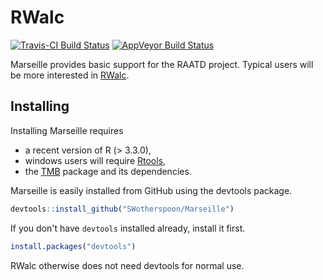 # RWalc

[![Travis-CI Build Status](https://travis-ci.org/SWotherspoon/Marseille.svg?branch=master)](https://travis-ci.org/SWotherspoon/Marseille)
[![AppVeyor Build Status](https://ci.appveyor.com/api/projects/status/github/SWotherspoon/Marseille?branch=master&svg=true)](https://ci.appveyor.com/project/SWotherspoon/Marseille)

Marseille provides basic support for the RAATD project. Typical users
will be more interested in
[RWalc](https://github.com/SWotherspoon/RWalc).

## Installing

Installing Marseille requires 

* a recent version of R (> 3.3.0),
* windows users will require [Rtools](https://cran.r-project.org/bin/windows/Rtools/),
* the [TMB](https://cran.r-project.org/web/packages/TMB/index.html)
  package and its dependencies.


Marseille is easily installed from GitHub using the devtools package. 

```R
devtools::install_github("SWotherspoon/Marseille")
```

If you don't have `devtools` installed already, install it first. 

```R
install.packages("devtools")
```

RWalc otherwise does not need devtools for normal use.


